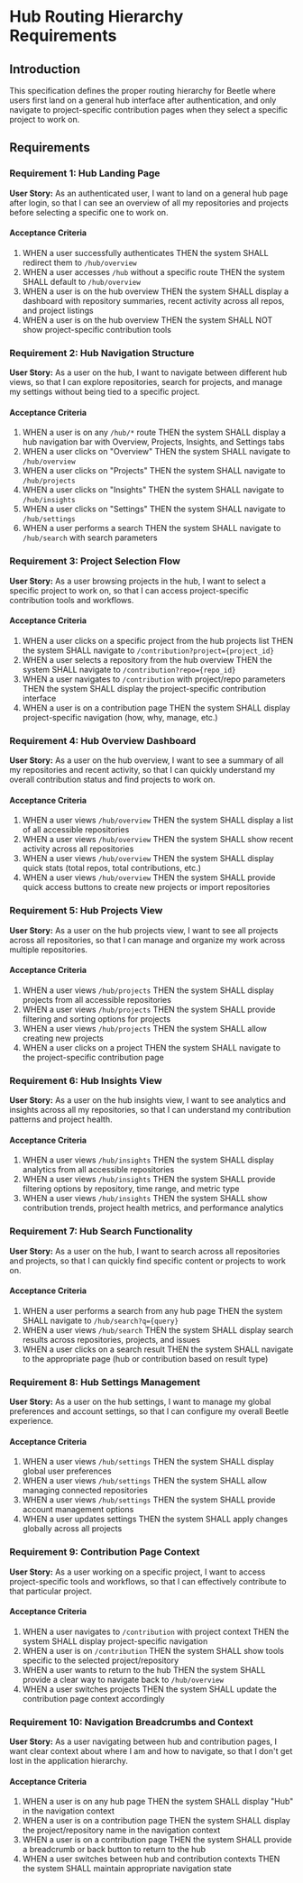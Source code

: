 # Hub Routing Hierarchy Requirements

## Introduction

This specification defines the proper routing hierarchy for Beetle where users first land on a general hub interface after authentication, and only navigate to project-specific contribution pages when they select a specific project to work on.

## Requirements

### Requirement 1: Hub Landing Page

**User Story:** As an authenticated user, I want to land on a general hub page after login, so that I can see an overview of all my repositories and projects before selecting a specific one to work on.

#### Acceptance Criteria

1. WHEN a user successfully authenticates THEN the system SHALL redirect them to `/hub/overview`
2. WHEN a user accesses `/hub` without a specific route THEN the system SHALL default to `/hub/overview`
3. WHEN a user is on the hub overview THEN the system SHALL display a dashboard with repository summaries, recent activity across all repos, and project listings
4. WHEN a user is on the hub overview THEN the system SHALL NOT show project-specific contribution tools

### Requirement 2: Hub Navigation Structure

**User Story:** As a user on the hub, I want to navigate between different hub views, so that I can explore repositories, search for projects, and manage my settings without being tied to a specific project.

#### Acceptance Criteria

1. WHEN a user is on any `/hub/*` route THEN the system SHALL display a hub navigation bar with Overview, Projects, Insights, and Settings tabs
2. WHEN a user clicks on "Overview" THEN the system SHALL navigate to `/hub/overview`
3. WHEN a user clicks on "Projects" THEN the system SHALL navigate to `/hub/projects` 
4. WHEN a user clicks on "Insights" THEN the system SHALL navigate to `/hub/insights`
5. WHEN a user clicks on "Settings" THEN the system SHALL navigate to `/hub/settings`
6. WHEN a user performs a search THEN the system SHALL navigate to `/hub/search` with search parameters

### Requirement 3: Project Selection Flow

**User Story:** As a user browsing projects in the hub, I want to select a specific project to work on, so that I can access project-specific contribution tools and workflows.

#### Acceptance Criteria

1. WHEN a user clicks on a specific project from the hub projects list THEN the system SHALL navigate to `/contribution?project={project_id}`
2. WHEN a user selects a repository from the hub overview THEN the system SHALL navigate to `/contribution?repo={repo_id}`
3. WHEN a user navigates to `/contribution` with project/repo parameters THEN the system SHALL display the project-specific contribution interface
4. WHEN a user is on a contribution page THEN the system SHALL display project-specific navigation (how, why, manage, etc.)

### Requirement 4: Hub Overview Dashboard

**User Story:** As a user on the hub overview, I want to see a summary of all my repositories and recent activity, so that I can quickly understand my overall contribution status and find projects to work on.

#### Acceptance Criteria

1. WHEN a user views `/hub/overview` THEN the system SHALL display a list of all accessible repositories
2. WHEN a user views `/hub/overview` THEN the system SHALL show recent activity across all repositories
3. WHEN a user views `/hub/overview` THEN the system SHALL display quick stats (total repos, total contributions, etc.)
4. WHEN a user views `/hub/overview` THEN the system SHALL provide quick access buttons to create new projects or import repositories

### Requirement 5: Hub Projects View

**User Story:** As a user on the hub projects view, I want to see all projects across all repositories, so that I can manage and organize my work across multiple repositories.

#### Acceptance Criteria

1. WHEN a user views `/hub/projects` THEN the system SHALL display projects from all accessible repositories
2. WHEN a user views `/hub/projects` THEN the system SHALL provide filtering and sorting options for projects
3. WHEN a user views `/hub/projects` THEN the system SHALL allow creating new projects
4. WHEN a user clicks on a project THEN the system SHALL navigate to the project-specific contribution page

### Requirement 6: Hub Insights View

**User Story:** As a user on the hub insights view, I want to see analytics and insights across all my repositories, so that I can understand my contribution patterns and project health.

#### Acceptance Criteria

1. WHEN a user views `/hub/insights` THEN the system SHALL display analytics from all accessible repositories
2. WHEN a user views `/hub/insights` THEN the system SHALL provide filtering options by repository, time range, and metric type
3. WHEN a user views `/hub/insights` THEN the system SHALL show contribution trends, project health metrics, and performance analytics

### Requirement 7: Hub Search Functionality

**User Story:** As a user on the hub, I want to search across all repositories and projects, so that I can quickly find specific content or projects to work on.

#### Acceptance Criteria

1. WHEN a user performs a search from any hub page THEN the system SHALL navigate to `/hub/search?q={query}`
2. WHEN a user views `/hub/search` THEN the system SHALL display search results across repositories, projects, and issues
3. WHEN a user clicks on a search result THEN the system SHALL navigate to the appropriate page (hub or contribution based on result type)

### Requirement 8: Hub Settings Management

**User Story:** As a user on the hub settings, I want to manage my global preferences and account settings, so that I can configure my overall Beetle experience.

#### Acceptance Criteria

1. WHEN a user views `/hub/settings` THEN the system SHALL display global user preferences
2. WHEN a user views `/hub/settings` THEN the system SHALL allow managing connected repositories
3. WHEN a user views `/hub/settings` THEN the system SHALL provide account management options
4. WHEN a user updates settings THEN the system SHALL apply changes globally across all projects

### Requirement 9: Contribution Page Context

**User Story:** As a user working on a specific project, I want to access project-specific tools and workflows, so that I can effectively contribute to that particular project.

#### Acceptance Criteria

1. WHEN a user navigates to `/contribution` with project context THEN the system SHALL display project-specific navigation
2. WHEN a user is on `/contribution` THEN the system SHALL show tools specific to the selected project/repository
3. WHEN a user wants to return to the hub THEN the system SHALL provide a clear way to navigate back to `/hub/overview`
4. WHEN a user switches projects THEN the system SHALL update the contribution page context accordingly

### Requirement 10: Navigation Breadcrumbs and Context

**User Story:** As a user navigating between hub and contribution pages, I want clear context about where I am and how to navigate, so that I don't get lost in the application hierarchy.

#### Acceptance Criteria

1. WHEN a user is on any hub page THEN the system SHALL display "Hub" in the navigation context
2. WHEN a user is on a contribution page THEN the system SHALL display the project/repository name in the navigation context
3. WHEN a user is on a contribution page THEN the system SHALL provide a breadcrumb or back button to return to the hub
4. WHEN a user switches between hub and contribution contexts THEN the system SHALL maintain appropriate navigation state